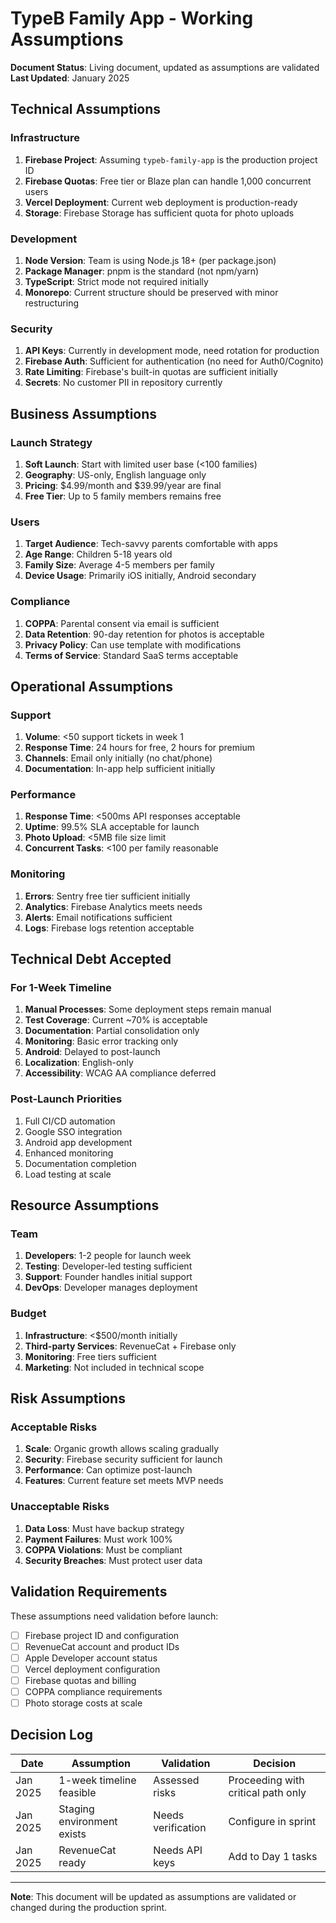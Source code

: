 # TypeB Family App - Working Assumptions

**Document Status**: Living document, updated as assumptions are validated  
**Last Updated**: January 2025  

## Technical Assumptions

### Infrastructure
1. **Firebase Project**: Assuming `typeb-family-app` is the production project ID
2. **Firebase Quotas**: Free tier or Blaze plan can handle 1,000 concurrent users
3. **Vercel Deployment**: Current web deployment is production-ready
4. **Storage**: Firebase Storage has sufficient quota for photo uploads

### Development
1. **Node Version**: Team is using Node.js 18+ (per package.json)
2. **Package Manager**: pnpm is the standard (not npm/yarn)
3. **TypeScript**: Strict mode not required initially
4. **Monorepo**: Current structure should be preserved with minor restructuring

### Security
1. **API Keys**: Currently in development mode, need rotation for production
2. **Firebase Auth**: Sufficient for authentication (no need for Auth0/Cognito)
3. **Rate Limiting**: Firebase's built-in quotas are sufficient initially
4. **Secrets**: No customer PII in repository currently

## Business Assumptions

### Launch Strategy
1. **Soft Launch**: Start with limited user base (<100 families)
2. **Geography**: US-only, English language only
3. **Pricing**: $4.99/month and $39.99/year are final
4. **Free Tier**: Up to 5 family members remains free

### Users
1. **Target Audience**: Tech-savvy parents comfortable with apps
2. **Age Range**: Children 5-18 years old
3. **Family Size**: Average 4-5 members per family
4. **Device Usage**: Primarily iOS initially, Android secondary

### Compliance
1. **COPPA**: Parental consent via email is sufficient
2. **Data Retention**: 90-day retention for photos is acceptable
3. **Privacy Policy**: Can use template with modifications
4. **Terms of Service**: Standard SaaS terms acceptable

## Operational Assumptions

### Support
1. **Volume**: <50 support tickets in week 1
2. **Response Time**: 24 hours for free, 2 hours for premium
3. **Channels**: Email only initially (no chat/phone)
4. **Documentation**: In-app help sufficient initially

### Performance
1. **Response Time**: <500ms API responses acceptable
2. **Uptime**: 99.5% SLA acceptable for launch
3. **Photo Upload**: <5MB file size limit
4. **Concurrent Tasks**: <100 per family reasonable

### Monitoring
1. **Errors**: Sentry free tier sufficient initially
2. **Analytics**: Firebase Analytics meets needs
3. **Alerts**: Email notifications sufficient
4. **Logs**: Firebase logs retention acceptable

## Technical Debt Accepted

### For 1-Week Timeline
1. **Manual Processes**: Some deployment steps remain manual
2. **Test Coverage**: Current ~70% is acceptable
3. **Documentation**: Partial consolidation only
4. **Monitoring**: Basic error tracking only
5. **Android**: Delayed to post-launch
6. **Localization**: English-only
7. **Accessibility**: WCAG AA compliance deferred

### Post-Launch Priorities
1. Full CI/CD automation
2. Google SSO integration  
3. Android app development
4. Enhanced monitoring
5. Documentation completion
6. Load testing at scale

## Resource Assumptions

### Team
1. **Developers**: 1-2 people for launch week
2. **Testing**: Developer-led testing sufficient
3. **Support**: Founder handles initial support
4. **DevOps**: Developer manages deployment

### Budget
1. **Infrastructure**: <$500/month initially
2. **Third-party Services**: RevenueCat + Firebase only
3. **Monitoring**: Free tiers sufficient
4. **Marketing**: Not included in technical scope

## Risk Assumptions

### Acceptable Risks
1. **Scale**: Organic growth allows scaling gradually
2. **Security**: Firebase security sufficient for launch
3. **Performance**: Can optimize post-launch
4. **Features**: Current feature set meets MVP needs

### Unacceptable Risks
1. **Data Loss**: Must have backup strategy
2. **Payment Failures**: Must work 100%
3. **COPPA Violations**: Must be compliant
4. **Security Breaches**: Must protect user data

## Validation Requirements

These assumptions need validation before launch:

- [ ] Firebase project ID and configuration
- [ ] RevenueCat account and product IDs
- [ ] Apple Developer account status
- [ ] Vercel deployment configuration
- [ ] Firebase quotas and billing
- [ ] COPPA compliance requirements
- [ ] Photo storage costs at scale

## Decision Log

| Date | Assumption | Validation | Decision |
|------|------------|------------|----------|
| Jan 2025 | 1-week timeline feasible | Assessed risks | Proceeding with critical path only |
| Jan 2025 | Staging environment exists | Needs verification | Configure in sprint |
| Jan 2025 | RevenueCat ready | Needs API keys | Add to Day 1 tasks |

---

**Note**: This document will be updated as assumptions are validated or changed during the production sprint.

